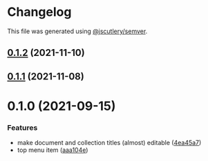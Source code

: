 # Changelog

This file was generated using [@jscutlery/semver](https://github.com/jscutlery/semver).

## [0.1.2](https://github.com/platyplus/platydev/compare/ui-navigation@0.1.1...ui-navigation@0.1.2) (2021-11-10)



## [0.1.1](https://github.com/platyplus/platydev/compare/ui-navigation@0.1.0...ui-navigation@0.1.1) (2021-11-08)



# 0.1.0 (2021-09-15)

### Features

- make document and collection titles (almost) editable ([4ea45a7](https://github.com/platyplus/platyplus/commit/4ea45a7b62d24ff3b4e29769c17fde040cc161bb))
- top menu item ([aaa104e](https://github.com/platyplus/platyplus/commit/aaa104e4e04c04ea3e9170b7c4fd1cd127da6a7e))
